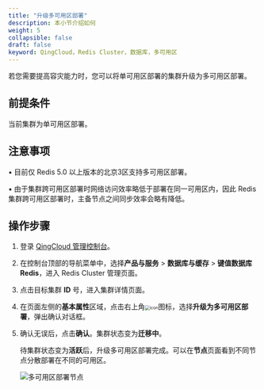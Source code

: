```yaml
---
title: "升级多可用区部署"
description: 本小节介绍如何
weight: 5
collapsible: false
draft: false
keyword: QingCloud，Redis Cluster，数据库，多可用区
---
```


若您需要提高容灾能力时，您可以将单可用区部署的集群升级为多可用区部署。

## 前提条件

当前集群为单可用区部署。

## 注意事项

▪︎ 目前仅 Redis 5.0 以上版本的北京3区支持多可用区部署。

▪︎ 由于集群跨可用区部署时网络访问效率略低于部署在同一可用区内，因此 Redis 集群跨可用区部署时，主备节点之间同步效率会略有降低。

## 操作步骤

1. 登录 [QingCloud 管理控制台](https://console.qingcloud.com/login)。

2. 在控制台顶部的导航菜单中，选择**产品与服务** > **数据库与缓存** > **键值数据库 Redis**，进入 Redis Cluster 管理页面。

3. 点击目标集群 **ID** 号，进入集群详情页面。

4. 在页面左侧的**基本属性**区域，点击右上角<img src="../../../_images/menu_icon.png" alt="icon" style="zoom:60%;" />图标，选择**升级为多可用区部署**，弹出确认对话框。

5. 确认无误后，点击**确认**。集群状态变为**迁移中**。

   待集群状态变为**活跃**后，升级多可用区部署完成。可以在**节点**页面看到不同节点分散部署在不同的可用区。

   <img src="../../../_images/multi_zones_success.png" alt="多可用区部署节点" />

